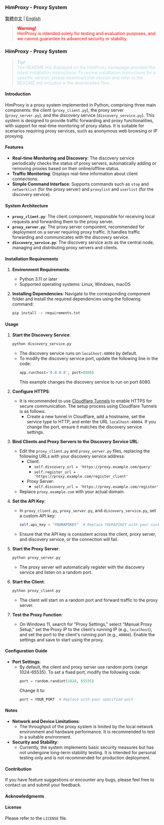 ### HimProxy - Proxy System

[繁體中文](README.md) | [English](README_EN.md)

<blockquote style="color: red;">
  <p><strong>Warning!</strong><br>
  HimProxy is intended solely for testing and evaluation purposes, and we cannot guarantee its advanced security or stability.</p>
</blockquote>

### HimProxy - Proxy System

<blockquote style="color: lightblue;">
  <p><strong>Tip!</strong><br>
  The README.md displayed on the HimProxy homepage provides the latest installation instructions. To review installation instructions for a specific version, please download that version and refer to the README.md included in the downloaded files.</p>
</blockquote>

#### Introduction
HimProxy is a proxy system implemented in Python, comprising three main components: the client (`proxy_client.py`), the proxy server (`proxy_server.py`), and the discovery service (`discovery_service.py`). This system is designed to provide traffic forwarding and proxy functionalities, with support for real-time monitoring of proxy status. It is suitable for scenarios requiring proxy services, such as anonymous web browsing or IP proxying.

#### Features
- **Real-time Monitoring and Discovery**: The discovery service periodically checks the status of proxy servers, automatically adding or removing proxies based on their online/offline status.
- **Traffic Monitoring**: Displays real-time information about client connections.
- **Simple Command Interface**: Supports commands such as `stop` and `networklist` (for the proxy server) and `proxylist` and `userlist` (for the discovery service).

#### System Architecture
- **`proxy_client.py`**: The client component, responsible for receiving local requests and forwarding them to the proxy server.
- **`proxy_server.py`**: The proxy server component, recommended for deployment on a server requiring proxy traffic. It handles traffic forwarding and communicates with the discovery service.
- **`discovery_service.py`**: The discovery service acts as the central node, managing and distributing proxy servers and clients.

#### Installation Requirements
1. **Environment Requirements**:
   - Python 3.11 or later
   - Supported operating systems: Linux, Windows, macOS

2. **Installing Dependencies**:
   Navigate to the corresponding component folder and install the required dependencies using the following command:
   ```bash
   pip install -r requirements.txt
   ```

#### Usage
1. **Start the Discovery Service**:
   ```bash
   python discovery_service.py
   ```
   - The discovery service runs on `localhost:40004` by default.
   - To modify the discovery service port, update the following line in the code:
     ```python
     app.run(host='0.0.0.0', port=8080)
     ```
     This example changes the discovery service to run on port 8080.

2. **Configure HTTPS**:
   - It is recommended to use [Cloudflare Tunnels](https://one.dash.cloudflare.com/) to enable HTTPS for secure communication. The setup process using Cloudflare Tunnels is as follows:
     - Create a new tunnel in Cloudflare, add a hostname, set the service type to HTTP, and enter the URL `localhost:40004`. If you change the port, ensure it matches the discovery service settings.

3. **Bind Clients and Proxy Servers to the Discovery Service URL**:
   - Edit the `proxy_client.py` and `proxy_server.py` files, replacing the following URLs with your discovery service address:
     - Client:
       - `self.discovery_url = 'https://proxy.example.com/query'`
       - `self.register_url = 'https://proxy.example.com/register_client'`
     - Proxy Server:
       - `self.discovery_url = 'https://proxy.example.com/register'`
   - Replace `proxy.example.com` with your actual domain.

4. **Set the API Key**:
   - In `proxy_client.py`, `proxy_server.py`, and `discovery_service.py`, set a custom API key:
     ```python
     self.api_key = "YOURAPIKEY"  # Replace YOURAPIKEY with your custom key
     ```
   - Ensure that the API key is consistent across the client, proxy server, and discovery service, or the connection will fail.

5. **Start the Proxy Server**:
   ```bash
   python proxy_server.py
   ```
   - The proxy server will automatically register with the discovery service and listen on a random port.

6. **Start the Client**:
   ```bash
   python proxy_client.py
   ```
   - The client will start on a random port and forward traffic to the proxy server.

7. **Test the Proxy Function**:
   - On Windows 11, search for "Proxy Settings," select "Manual Proxy Setup," set the Proxy IP to the client's running IP (e.g., `localhost`), and set the port to the client's running port (e.g., `40006`). Enable the settings and save to start using the proxy.

#### Configuration Guide
- **Port Settings**:
  - By default, the client and proxy server use random ports (range 1024-65535). To set a fixed port, modify the following code:
    ```python
    port = random.randint(1024, 65535)
    ```
    Change it to:
    ```python
    port = YOUR_PORT  # Replace with your specified port
    ```

#### Notes
- **Network and Device Limitations**:
  - The throughput of the proxy system is limited by the local network environment and hardware performance. It is recommended to test in a suitable environment.
- **Security and Stability**:
  - Currently, the system implements basic security measures but has not undergone long-term stability testing. It is intended for personal testing only and is not recommended for production deployment.

#### Contribution
If you have feature suggestions or encounter any bugs, please feel free to contact us and submit your feedback.

#### Acknowledgments

#### License
Please refer to the `LICENSE` file.
